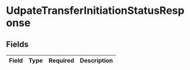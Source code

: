 # UdpateTransferInitiationStatusResponse


## Fields

| Field       | Type        | Required    | Description |
| ----------- | ----------- | ----------- | ----------- |